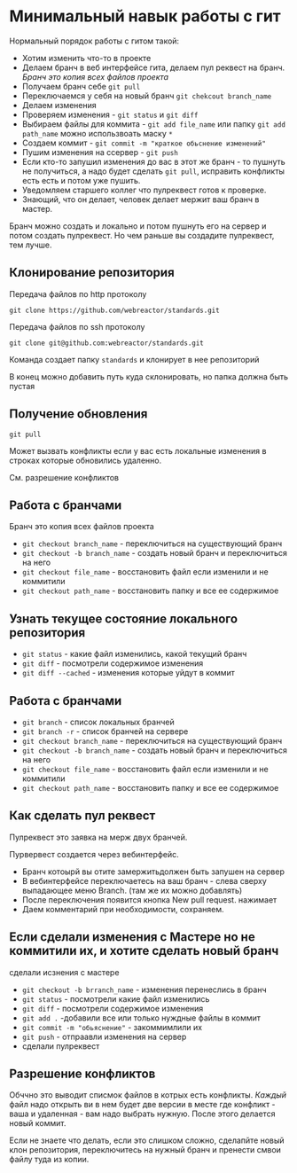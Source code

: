 Минимальный навык работы с гит
==============================

Нормальный порядок работы с гитом такой:

* Хотим изменить что-то в проекте
* Делаем бранч в веб интерфейсе гита, делаем пул реквест на бранч. *Бранч это копия всех файлов проекта*
* Получаем бранч себе `git pull` 
* Переключаемся у себя на новый бранч `git chekcout branch_name`
* Делаем изменения
* Проверяем изменения - `git status` и `git diff`
* Выбираем файлы для коммита - `git add file_name` или папку `git add path_name` можно использвоать маску `*`
* Создаем коммит - `git commit -m "краткое обьснение изменений"`
* Пушим изменения на ссервер - `git push`
* Если кто-то запушил изменения до вас в этот же бранч - то пушнуть не получиться, а надо будет сделать `git pull`, исправить конфликты есть есть и потом уже пушить.
* Уведомляем старшего коллег что пулреквест готов к проверке.
* Знающий, что он делает, человек делает мержит ваш бранч в мастер.

Бранч можно создать и локально и потом пушнуть его на сервер и потом создать пулреквест.
Но чем раньше вы создадите пулреквест, тем лучше.

## Клонирование репозитория

Передача файлов по http протоколу

`git clone https://github.com/webreactor/standards.git`

Передача файлов по ssh протоколу

`git clone git@github.com:webreactor/standards.git`

Команда создает папку `standards` и клонирует в нее репозиторий

В конец можно добавить путь куда склонировать, но папка должна быть пустая

## Получение обновления

`git pull` 

Может вызвать конфликты если у вас есть локальные изменения в строках которые обновились удаленно.

См. разрешение конфликтов

## Работа с бранчами

Бранч это копия всех файлов проекта

* `git checkout branch_name` - переключиться на существующий бранч
* `git checkout -b branch_name` - создать новый бранч и переключиться на него
* `git checkout file_name` - восстановить файл если изменили и не коммитили
* `git checkout path_name` - восстановить папку и все ее содержимое

## Узнать текущее состояние локального репозитория

* `git status` - какие файл изменились, какой текущий бранч
* `git diff` - посмотрели содержимое изменения
* `git diff --cached` - изменения которые уйдут в коммит 

## Работа с бранчами

* `git branch` - список локальных бранчей
* `git branch -r` - список бранчей на сервере
* `git checkout branch_name` - переключиться на существующий бранч
* `git checkout -b branch_name` - создать новый бранч и переключиться на него
* `git checkout file_name` - восстановить файл если изменили и не коммитили
* `git checkout path_name` - восстановить папку и все ее содержимое

## Как сделать пул реквест

Пулреквест это заявка на мерж двух бранчей.

Пурвервест создается через вебинтерфейс.

* Бранч котоырй вы отите замержитьдолжен быть запушен на сервер
* В вебинтерфейсе переключаетесь на ваш бранч - слева сверху выпадающее меню Branch. (там же их можно добавлять)
* После переключения появится кнопка New pull request. нажимает
* Даем комментарий при необходимости, сохраняем.

## Если сделали изменения с Мастере но не коммитили их, и хотите сделать новый бранч

сделали исзнения с мастере

* `git checkout -b brranch_name` - изменения перенеслись в бранч
* `git status` - посмотрели какие файл изменились
* `git diff` - посмотрели содержимое изменения
* `git add .` -добавили все или только нуждные файлы в коммит
* `git commit -m "обьяснение"`  - закоммимлили их
* `git push` -  отпраавли изменения на сервер
* сделали пулреквест

## Разрешение конфликтов

Обччно это выводит списмок файлов в котрых есть конфликты.
*Каждый* файл надо открыть ви в нем будет две версии в месте где конфликт - ваша и удаленная - вам надо выбрать нужную.
После этого делается новый коммит.

Если не знаете что делать, если это слишком сложно, сделапйте новый клон репозитория, переключитесь на нужный бранч и пренести смвои файлу туда из копии.









